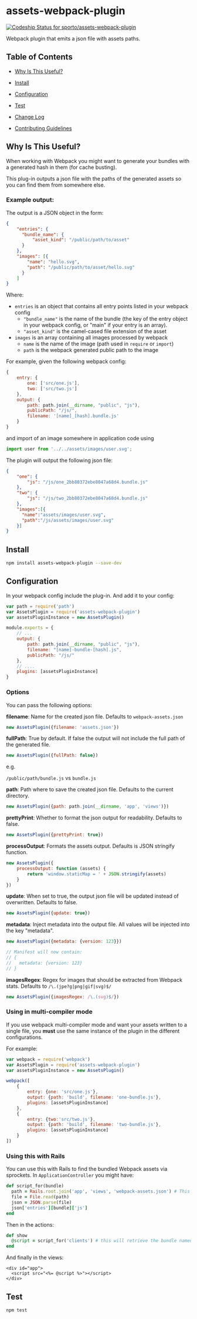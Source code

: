 # assets-webpack-plugin

[ ![Codeship Status for sporto/assets-webpack-plugin](https://codeship.com/projects/c9171f30-f64d-0132-8e3e-02d99c35d383/status?branch=master)](https://codeship.com/projects/85994)

Webpack plugin that emits a json file with assets paths.

## Table of Contents

- [Why Is This Useful?](#why-is-this-useful)

- [Install](#install)

- [Configuration](#configuration)

- [Test](#test)

- [Change Log](./CHANGELOG.md)

- [Contributing Guidelines](./CONTRIBUTING.md)

## Why Is This Useful?

When working with Webpack you might want to generate your bundles with a generated hash in them (for cache busting).

This plug-in outputs a json file with the paths of the generated assets so you can find them from somewhere else.

### Example output:

The output is a JSON object in the form:

```json
{
    "entries": {
      "bundle_name": {
          "asset_kind": "/public/path/to/asset"
      }
    },
    "images": [{
        "name": "hello.svg",
        "path": "/public/path/to/asset/hello.svg"
      }
    ]
}
```

Where:

  * `entries` is an object that contains all entry points listed in your webpack config
    * `"bundle_name"` is the name of the bundle (the key of the entry object in your webpack config, or "main" if your entry is an array).
    * `"asset_kind"` is the camel-cased file extension of the asset
  * `images` is an array containing all images processed by webpack
    * `name` is the name of the image (path used in `require` or `import`)
    * `path` is the webpack generated public path to the image

For example, given the following webpack config:

```js
{
    entry: {
        one: ['src/one.js'],
        two: ['src/two.js']
    },
    output: {
        path: path.join(__dirname, "public", "js"),
        publicPath: "/js/",
        filename: '[name]_[hash].bundle.js'
    }
}
```

and import of an image somewhere in application code using

```js
import user from '../../assets/images/user.svg';
```

The plugin will output the following json file:

```json
{
    "one": {
        "js": "/js/one_2bb80372ebe8047a68d4.bundle.js"
    },
    "two": {
        "js": "/js/two_2bb80372ebe8047a68d4.bundle.js"
    },
    "images":[{
      "name":"assets/images/user.svg",
      "path":"/js/assets/images/user.svg"
    }]
}
```

## Install

```sh
npm install assets-webpack-plugin --save-dev
```

## Configuration

In your webpack config include the plug-in. And add it to your config:

```js
var path = require('path')
var AssetsPlugin = require('assets-webpack-plugin')
var assetsPluginInstance = new AssetsPlugin()

module.exports = {
    // ...
    output: {
        path: path.join(__dirname, "public", "js"),
        filename: "[name]-bundle-[hash].js",
        publicPath: "/js/"
    },
    // ....
    plugins: [assetsPluginInstance]
}
```

### Options

You can pass the following options:

__filename__: Name for the created json file. Defaults to `webpack-assets.json`

```js
new AssetsPlugin({filename: 'assets.json'})
```

__fullPath__: True by default. If false the output will not include the full path of the generated file.

```js
new AssetsPlugin({fullPath: false})
```

e.g.

`/public/path/bundle.js` vs `bundle.js`

__path__: Path where to save the created json file. Defaults to the current directory.

```js
new AssetsPlugin({path: path.join(__dirname, 'app', 'views')})
```

__prettyPrint__: Whether to format the json output for readability. Defaults to false.

```js
new AssetsPlugin({prettyPrint: true})
```

__processOutput__: Formats the assets output. Defaults is JSON stringify function.

```js
new AssetsPlugin({
    processOutput: function (assets) {
        return 'window.staticMap = ' + JSON.stringify(assets)
    }
})
```

__update__: When set to true, the output json file will be updated instead of overwritten. Defaults to false.

```js
new AssetsPlugin({update: true})
```

__metadata__: Inject metadata into the output file. All values will be injected into the key "metadata".

```js
new AssetsPlugin({metadata: {version: 123}})

// Manifest will now contain:
// {
//   metadata: {version: 123}
// }
```

__imagesRegex__: Regex for images that should be extracted from Webpack stats. Defaults to `/\.(jpe?g|png|gif|svg)$/`

```js
new AssetsPlugin({imagesRegex: /\.(svg)$/})
```


### Using in multi-compiler mode

If you use webpack multi-compiler mode and want your assets written to a single file,
you __must__ use the same instance of the plugin in the different configurations.

For example:

```js
var webpack = require('webpack')
var AssetsPlugin = require('assets-webpack-plugin')
var assetsPluginInstance = new AssetsPlugin()

webpack([
    {
        entry: {one: 'src/one.js'},
        output: {path: 'build', filename: 'one-bundle.js'},
        plugins: [assetsPluginInstance]
    },
    {
        entry: {two:'src/two.js'},
        output: {path: 'build', filename: 'two-bundle.js'},
        plugins: [assetsPluginInstance]
    }
])
```


### Using this with Rails

You can use this with Rails to find the bundled Webpack assets via sprockets. In `ApplicationController` you might have:

```ruby
def script_for(bundle)
  path = Rails.root.join('app', 'views', 'webpack-assets.json') # This is the file generated by the plug-in
  file = File.read(path)
  json = JSON.parse(file)
  json['entries'][bundle]['js']
end
```

Then in the actions:

```ruby
def show
  @script = script_for('clients') # this will retrieve the bundle named 'clients'
end
```

And finally in the views:

```erb
<div id="app">
  <script src="<%= @script %>"></script>
</div>
```

## Test

```sh
npm test
```

